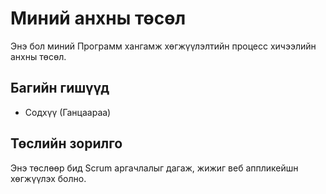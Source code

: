 # Миний анхны төсөл 
Энэ бол миний Программ хангамж хөгжүүлэлтийн процесс хичээлийн анхны төсөл. 
## Багийн гишүүд 
- Содхүү (Ганцаараа)
## Төслийн зорилго 
Энэ төслөөр бид Scrum аргачлалыг дагаж, жижиг веб аппликейшн 
хөгжүүлэх болно. 